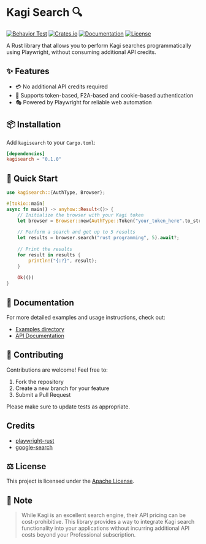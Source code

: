 # Kagi Search 🔍

[![Behavior Test](https://github.com/the-alchemists-of-arland/kagisearch/actions/workflows/test_behavior.yaml/badge.svg?branch=main)](https://github.com/the-alchemists-of-arland/kagisearch/blob/main/.github/workflows/test_behavior.yaml)
[![Crates.io](https://img.shields.io/crates/v/kagisearch.svg)](https://crates.io/crates/kagisearch)
[![Documentation](https://docs.rs/kagisearch/badge.svg)](https://docs.rs/kagisearch)
[![License](https://img.shields.io/badge/license-Apache-blue.svg)](LICENSE)

A Rust library that allows you to perform Kagi searches programmatically using Playwright, without consuming additional API credits.

## ✨ Features

- 💳 No additional API credits required
- 🔐 Supports token-based, F2A-based and cookie-based authentication
- 🎭 Powered by Playwright for reliable web automation

## 📦 Installation

Add `kagisearch` to your `Cargo.toml`:

```toml
[dependencies]
kagisearch = "0.1.0"
```

## 🚀 Quick Start

```rust
use kagisearch::{AuthType, Browser};

#[tokio::main]
async fn main() -> anyhow::Result<()> {
    // Initialize the browser with your Kagi token
    let browser = Browser::new(AuthType::Token("your_token_here".to_string())).await?;
    
    // Perform a search and get up to 5 results
    let results = browser.search("rust programming", 5).await?;
    
    // Print the results
    for result in results {
        println!("{:?}", result);
    }
    
    Ok(())
}
```

## 📖 Documentation

For more detailed examples and usage instructions, check out:
- [Examples directory](./examples)
- [API Documentation](https://docs.rs/kagisearch)

## 🤝 Contributing

Contributions are welcome! Feel free to:
1. Fork the repository
2. Create a new branch for your feature
3. Submit a Pull Request

Please make sure to update tests as appropriate.

## Credits

- [playwright-rust](https://github.com/octaltree/playwright-rust)
- [google-search](https://github.com/web-agent-master/google-search)

## ⚖️ License

This project is licensed under the [Apache License](LICENSE).

## 📝 Note

> While Kagi is an excellent search engine, their API pricing can be cost-prohibitive. This library provides a way to integrate Kagi search functionality into your applications without incurring additional API costs beyond your Professional subscription.

